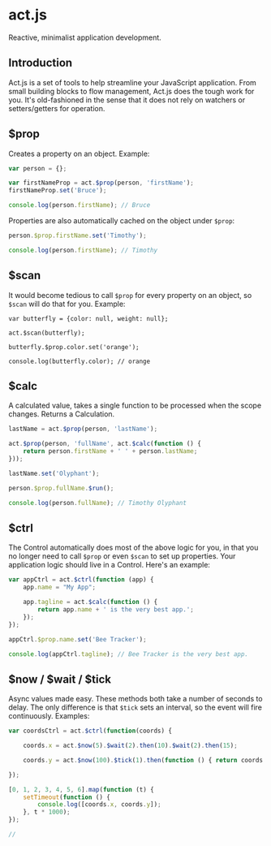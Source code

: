 act.js
======

Reactive, minimalist application development.

## Introduction

Act.js is a set of tools to help streamline your JavaScript application. From small building blocks to flow management, Act.js does the tough work for you. It's old-fashioned in the sense that it does not rely on watchers or setters/getters for operation.

## $prop

Creates a property on an object. Example:

```js
var person = {};

var firstNameProp = act.$prop(person, 'firstName');
firstNameProp.set('Bruce');

console.log(person.firstName); // Bruce
```

Properties are also automatically cached on the object under `$prop`:

```js
person.$prop.firstName.set('Timothy');

console.log(person.firstName); // Timothy
```

## $scan

It would become tedious to call `$prop` for every property on an object, so `$scan` will do that for you. Example:

```
var butterfly = {color: null, weight: null};

act.$scan(butterfly);

butterfly.$prop.color.set('orange');

console.log(butterfly.color); // orange
```

## $calc

A calculated value, takes a single function to be processed when the scope changes. Returns a Calculation.

```js
lastName = act.$prop(person, 'lastName');

act.$prop(person, 'fullName', act.$calc(function () {
    return person.firstName + ' ' + person.lastName;
}));

lastName.set('Olyphant');

person.$prop.fullName.$run();

console.log(person.fullName); // Timothy Olyphant
```

## $ctrl

The Control automatically does most of the above logic for you, in that you no longer need to call `$prop` or even `$scan` to set up properties. 
Your application logic should live in a Control. Here's an example:

```js
var appCtrl = act.$ctrl(function (app) {
    app.name = "My App";

    app.tagline = act.$calc(function () {
        return app.name + ' is the very best app.';
    });
});

appCtrl.$prop.name.set('Bee Tracker');

console.log(appCtrl.tagline); // Bee Tracker is the very best app.
```

## $now / $wait / $tick

Async values made easy. These methods both take a number of seconds to delay. The only difference is that `$tick` sets an interval, so the event will fire continuously. Examples:

```js
var coordsCtrl = act.$ctrl(function(coords) {

    coords.x = act.$now(5).$wait(2).then(10).$wait(2).then(15);

    coords.y = act.$now(100).$tick(1).then(function () { return coords.y + 100; });

});

[0, 1, 2, 3, 4, 5, 6].map(function (t) {
    setTimeout(function () {
        console.log([coords.x, coords.y]);
    }, t * 1000);
});

//
```
